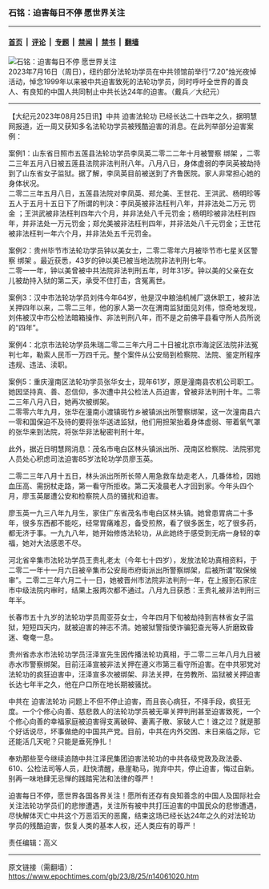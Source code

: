 ### 石铭：迫害每日不停 愿世界关注

---

#### [首页](../../../..?n14061020) &nbsp;|&nbsp; [评论](../../../../../epoch-comment?n14061020) &nbsp;|&nbsp; [专题](../../../../../epoch-special?n14061020) &nbsp;|&nbsp; [禁闻](../../../../../epoch-news?n14061020) &nbsp;|&nbsp; [禁书](../../../../../books?n14061020) &nbsp;|&nbsp; [翻墙](https://github.com/gfw-breaker/nogfw/blob/master/README.md?n14061020)


<div><img alt="石铭：迫害每日不停 愿世界关注" class="attachment-djy_600_400 size-djy_600_400 wp-post-image" src="https://i.epochtimes.com/assets/uploads/2023/08/id14061023-2307162128482483-.jpeg"/>
<div class="caption">
 2023年7月16日（周日），纽约部分法轮功学员在中共领馆前举行“7.20”烛光夜悼活动，悼念1999年以来被中共迫害致死的法轮功学员，同时呼吁全世界的善良人、有良知的中国人共同制止中共长达24年的迫害。（戴兵／大纪元）
</div></div><hr/><div class="post_content" id="artbody" itemprop="articleBody">
 <!-- article content begin -->
 <p>
  【大纪元2023年08月25日讯】中共
  <ok href="https://www.epochtimes.com/gb/tag/%E8%BF%AB%E5%AE%B3%E6%B3%95%E8%BD%AE%E5%8A%9F.html">
   迫害法轮功
  </ok>
  已经长达二十四年之久，据明慧网报道，近一周又获知多名法轮功学员被残酷迫害的消息。在此列举部分迫害案例：
 </p>
 <p>
  案例1：山东省日照市五莲县法轮功学员李凤英二零二二年十月被警察
  <ok href="https://www.epochtimes.com/gb/tag/%E7%BB%91%E6%9E%B6.html">
   绑架
  </ok>
  ，二零二三年五月八日被五莲县法院非法判刑八年。八月八日，身体虚弱的李凤英被劫持到了山东省女子监狱。据了解，李凤英目前被送到了齐鲁医院。家人非常担心她的身体状况。
  <br/>
  二零二三年五月八日，五莲县法院对李凤英、郑允美、王世花、王洪武、杨明珍等五人于五月十五日下了所谓的判决：李凤英被非法枉判八年，并非法处二万元
  <ok href="https://www.epochtimes.com/gb/tag/%E7%BD%9A%E9%87%91.html">
   罚金
  </ok>
  ；王洪武被非法枉判四年六个月，并非法处八千元罚金；杨明珍被非法枉判四年，并非法处一万元罚金；郑允美被非法枉判四年，并非法处八千元罚金；王世花被非法枉判一年六个月，并非法处五千元罚金。
 </p>
 <p>
  案例2：贵州毕节市法轮功学员钟以美女士，二零二零年六月被毕节市七星关区警察
  <ok href="https://www.epochtimes.com/gb/tag/%E7%BB%91%E6%9E%B6.html">
   绑架
  </ok>
  。最近获悉，43岁的钟以美已被当地法院非法判刑七年。
  <br/>
  二零一一年，钟以美曾被中共法院非法判刑五年，时年31岁。钟以美的父亲在女儿被劫持入狱的第二天，承受不住打击，含冤离世。
 </p>
 <p>
  案例3：汉中市法轮功学员刘伟今年64岁，他是汉中粮油机械厂退休职工，被非法关押四年以来，二零二三年，他的家人第一次在渭南监狱面见刘伟，惊奇地发现，刘伟被汉中市公检法暗箱操作、非法判刑八年，而不是之前佛平县看守所人员所说的“四年”。
 </p>
 <p>
  案例4：北京市法轮功学员朱瑞二零二三年六月二十日被北京市海淀区法院非法冤判七年，勒索人民币一万四千元。整个案件从公安局到检察院、法院、鉴定所程序违规、违法、渎职。
 </p>
 <p>
  案例5：重庆潼南区法轮功学员张华女士，现年61岁，原是潼南县农机公司职工。她因坚持真、善、忍信仰，多次遭中共公检法人员迫害，曾被非法判刑十年。二零二三年八月八日，她再次被绑架。
  <br/>
  二零零六年九月，张华在潼南小渡镇斑竹乡被镇派出所警察绑架，这一次潼南县六一零和国保迫不及待的要将张华送进监狱，他们用担架抬着身体虚弱、带着氧气罩的张华来到法院，将张华非法秘密判刑十年。
 </p>
 <p>
  此外，据近日明慧网消息：茂名市电白区林头镇派出所、茂南区检察院、法院邪党人员处心积虑司法迫害85岁法轮功学员廖玉英。
 </p>
 <p>
  二零二三年八月十五日，林头派出所所长带人用急救车劫走老人，几番体检，因她血压高、需拐杖走路，第一看守所拒收。第二天凌晨老人才回到家。今年头四个月，廖玉英屡遭公安和检察院人员的骚扰和迫害。
 </p>
 <p>
  廖玉英一九三八年九月生，家住广东省茂名市电白区林头镇。她曾患胃病二十多年，很多东西都不能吃，经常胃痛难忍，备受煎熬，看了很多医生，吃了很多药，都无济于事。一九九八年，她开始修炼法轮功，从此她终于感受到无病一身轻的幸福，她对大法感恩不尽。
 </p>
 <p>
  河北省辛集市法轮功学员王贵礼老太（今年七十四岁），发放法轮功真相资料，于二零二一年十一月六日被辛集市公安局市府街派出所警察绑架，后被所谓“取保候审”。二零二三年六月二十一日，她被晋州市法院非法判刑一年，在上报到石家庄市中级法院内审时，结果上报两次都不通过。八月九日获悉：王贵礼被非法判刑三年半。
 </p>
 <p>
  长春市五十九岁的法轮功学员周亚芬女士，今年四月下旬被劫持到吉林省女子监狱，短短四天内，就被迫害的神志不清。她被狱警指使诈骗犯查光等人折磨致昏迷、奄奄一息。
 </p>
 <p>
  贵州省赤水市法轮功学员汪泽宣先生因传播法轮功真相，于二零二三年八月九日被赤水市警察绑架。目前汪泽宣被非法关押在遵义市第三看守所迫害。在中共邪党对法轮功的疯狂迫害中，汪泽宣多次被绑架、非法关押，在劳教所、监狱被关押迫害长达七年半之久，他在户口所在地长期被骚扰。
 </p>
 <p>
  中共在
  <ok href="https://www.epochtimes.com/gb/tag/%E8%BF%AB%E5%AE%B3%E6%B3%95%E8%BD%AE%E5%8A%9F.html">
   迫害法轮功
  </ok>
  问题上不但不停止迫害，而且丧心病狂，不择手段，疯狂无度。一个个修心向善、慈悲救人的法轮功学员被无辜关押判刑甚至迫害致死，一个个修心向善的幸福家庭被迫害得支离破碎、妻离子散、家破人亡！谁之过？就是那个好话说尽，坏事做绝的中国共产党。目前，中共在内外交困、末日来临之际，它还能活几天呢？只能是垂死挣扎！
 </p>
 <p>
  奉劝那些至今继续追随中共江泽民集团迫害法轮功的中共各级党政及政法委、610、公检法司等人员，赶快清醒，悬崖勒马，抛弃中共，停止迫害，悔过自新。别再一味地肆无忌惮的践踏宪法和法律的尊严！
 </p>
 <p>
  迫害每日不停，愿世界各国各界关注！愿所有还存有良知善念的中国人及国际社会关注法轮功学员们的悲惨遭遇，关注所有被中共打压迫害的中国民众的悲惨遭遇，尽快解体灭亡中共这个万恶滔天的恶魔，结束这场已经长达24年之久的对法轮功学员的残酷迫害，恢复人类的基本人权，还人类应有的尊严！
 </p>
 <p>
  责任编辑：高义
 </p>
 <!-- article content end -->
 <div id="below_article_ad">
 </div>
</div>


---

原文链接（需翻墙）：https://www.epochtimes.com/gb/23/8/25/n14061020.htm